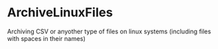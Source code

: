 # ArchiveLinuxFiles
Archiving CSV or anyother type of files on linux systems (including files with spaces in their names)

